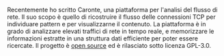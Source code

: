 Recentemente ho scritto Caronte, una piattaforma per l'analisi del flusso di rete. Il suo scopo è quello di ricostruire il flusso delle connessioni TCP per individuare pattern e per visualizzarne il contenuto. La piattaforma è in grado di analizzare elevati traffici di rete in tempo reale, e memorizzare le informazioni estratte in una struttura dati efficiente per poter essere ricercate. Il progetto è [open source](https://github.com/eciavatta/caronte) ed è rilasciato sotto licenza GPL-3.0.
